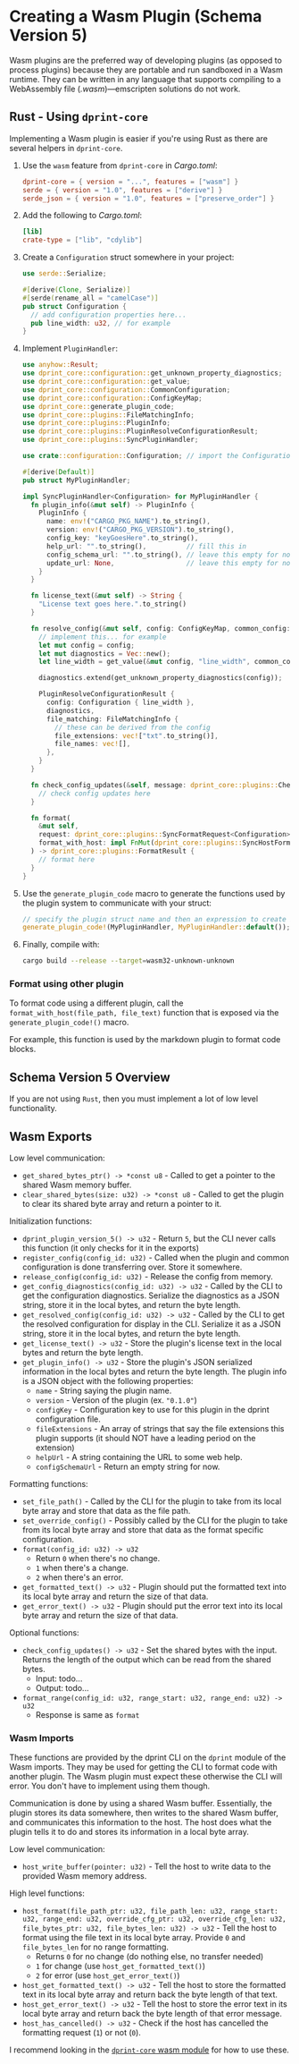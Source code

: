 # Creating a Wasm Plugin (Schema Version 5)

Wasm plugins are the preferred way of developing plugins (as opposed to process plugins) because they are portable and run sandboxed in a Wasm runtime. They can be written in any language that supports compiling to a WebAssembly file (_.wasm_)—emscripten solutions do not work.

## Rust - Using `dprint-core`

Implementing a Wasm plugin is easier if you're using Rust as there are several helpers in `dprint-core`.

1. Use the `wasm` feature from `dprint-core` in _Cargo.toml_:

   ```toml
   dprint-core = { version = "...", features = ["wasm"] }
   serde = { version = "1.0", features = ["derive"] }
   serde_json = { version = "1.0", features = ["preserve_order"] }
   ```

2. Add the following to _Cargo.toml_:

   ```toml
   [lib]
   crate-type = ["lib", "cdylib"]
   ```

3. Create a `Configuration` struct somewhere in your project:

   ```rust
   use serde::Serialize;

   #[derive(Clone, Serialize)]
   #[serde(rename_all = "camelCase")]
   pub struct Configuration {
     // add configuration properties here...
     pub line_width: u32, // for example
   }
   ```

4. Implement `PluginHandler`:

   ```rust
   use anyhow::Result;
   use dprint_core::configuration::get_unknown_property_diagnostics;
   use dprint_core::configuration::get_value;
   use dprint_core::configuration::CommonConfiguration;
   use dprint_core::configuration::ConfigKeyMap;
   use dprint_core::generate_plugin_code;
   use dprint_core::plugins::FileMatchingInfo;
   use dprint_core::plugins::PluginInfo;
   use dprint_core::plugins::PluginResolveConfigurationResult;
   use dprint_core::plugins::SyncPluginHandler;

   use crate::configuration::Configuration; // import the Configuration from above

   #[derive(Default)]
   pub struct MyPluginHandler;

   impl SyncPluginHandler<Configuration> for MyPluginHandler {
     fn plugin_info(&mut self) -> PluginInfo {
       PluginInfo {
         name: env!("CARGO_PKG_NAME").to_string(),
         version: env!("CARGO_PKG_VERSION").to_string(),
         config_key: "keyGoesHere".to_string(),
         help_url: "".to_string(),          // fill this in
         config_schema_url: "".to_string(), // leave this empty for now
         update_url: None,                  // leave this empty for now
       }
     }

     fn license_text(&mut self) -> String {
       "License text goes here.".to_string()
     }

     fn resolve_config(&mut self, config: ConfigKeyMap, common_config: &CommonConfiguration) -> PluginResolveConfigurationResult<Configuration> {
       // implement this... for example
       let mut config = config;
       let mut diagnostics = Vec::new();
       let line_width = get_value(&mut config, "line_width", common_config.line_width.unwrap_or(120), &mut diagnostics);

       diagnostics.extend(get_unknown_property_diagnostics(config));

       PluginResolveConfigurationResult {
         config: Configuration { line_width },
         diagnostics,
         file_matching: FileMatchingInfo {
           // these can be derived from the config
           file_extensions: vec!["txt".to_string()],
           file_names: vec![],
         },
       }
     }

     fn check_config_updates(&self, message: dprint_core::plugins::CheckConfigUpdatesMessage) -> Result<Vec<dprint_core::plugins::ConfigChange>> {
       // check config updates here
     }

     fn format(
       &mut self,
       request: dprint_core::plugins::SyncFormatRequest<Configuration>,
       format_with_host: impl FnMut(dprint_core::plugins::SyncHostFormatRequest) -> dprint_core::plugins::FormatResult,
     ) -> dprint_core::plugins::FormatResult {
       // format here
     }
   }
   ```

5. Use the `generate_plugin_code` macro to generate the functions used by the plugin system to communicate with your struct:

   ```rust
   // specify the plugin struct name and then an expression to create it
   generate_plugin_code!(MyPluginHandler, MyPluginHandler::default());
   ```

6. Finally, compile with:

   ```bash
   cargo build --release --target=wasm32-unknown-unknown
   ```

### Format using other plugin

To format code using a different plugin, call the `format_with_host(file_path, file_text)` function that is exposed via the `generate_plugin_code!()` macro.

For example, this function is used by the markdown plugin to format code blocks.

## Schema Version 5 Overview

If you are not using `Rust`, then you must implement a lot of low level functionality.

## Wasm Exports

Low level communication:

- `get_shared_bytes_ptr() -> *const u8` - Called to get a pointer to the shared Wasm memory buffer.
- `clear_shared_bytes(size: u32) -> *const u8` - Called to get the plugin to clear its shared byte array and return a pointer to it.

Initialization functions:

- `dprint_plugin_version_5() -> u32` - Return `5`, but the CLI never calls this function (it only checks for it in the exports)
- `register_config(config_id: u32)` - Called when the plugin and common configuration is done transferring over. Store it somewhere.
- `release_config(config_id: u32)` - Release the config from memory.
- `get_config_diagnostics(config_id: u32) -> u32` - Called by the CLI to get the configuration diagnostics. Serialize the diagnostics as a JSON string, store it in the local bytes, and return the byte length.
- `get_resolved_config(config_id: u32) -> u32` - Called by the CLI to get the resolved configuration for display in the CLI. Serialize it as a JSON string, store it in the local bytes, and return the byte length.
- `get_license_text() -> u32` - Store the plugin's license text in the local bytes and return the byte length.
- `get_plugin_info() -> u32` - Store the plugin's JSON serialized information in the local bytes and return the byte length. The plugin info is a JSON object with the following properties:
  - `name` - String saying the plugin name.
  - `version` - Version of the plugin (ex. `"0.1.0"`)
  - `configKey` - Configuration key to use for this plugin in the dprint configuration file.
  - `fileExtensions` - An array of strings that say the file extensions this plugin supports (it should NOT have a leading period on the extension)
  - `helpUrl` - A string containing the URL to some web help.
  - `configSchemaUrl` - Return an empty string for now.

Formatting functions:

- `set_file_path()` - Called by the CLI for the plugin to take from its local byte array and store that data as the file path.
- `set_override_config()` - Possibly called by the CLI for the plugin to take from its local byte array and store that data as the format specific configuration.
- `format(config_id: u32) -> u32`
  - Return `0` when there's no change.
  - `1` when there's a change.
  - `2` when there's an error.
- `get_formatted_text() -> u32` - Plugin should put the formatted text into its local byte array and return the size of that data.
- `get_error_text() -> u32` - Plugin should put the error text into its local byte array and return the size of that data.

Optional functions:

- `check_config_updates() -> u32` - Set the shared bytes with the input. Returns the length of the output which can be read from the shared bytes.
  - Input: todo...
  - Output: todo...
- `format_range(config_id: u32, range_start: u32, range_end: u32) -> u32`
  - Response is same as `format`

### Wasm Imports

These functions are provided by the dprint CLI on the `dprint` module of the Wasm imports. They may be used for getting the CLI to format code with another plugin. The Wasm plugin must expect these otherwise the CLI will error. You don't have to implement using them though.

Communication is done by using a shared Wasm buffer. Essentially, the plugin stores its data somewhere, then writes to the shared Wasm buffer, and communicates this information to the host. The host does what the plugin tells it to do and stores its information in a local byte array.

Low level communication:

- `host_write_buffer(pointer: u32)` - Tell the host to write data to the provided Wasm memory address.

High level functions:

- `host_format(file_path_ptr: u32, file_path_len: u32, range_start: u32, range_end: u32, override_cfg_ptr: u32, override_cfg_len: u32, file_bytes_ptr: u32, file_bytes_len: u32) -> u32` - Tell the host to format using the file text in its local byte array. Provide `0` and `file_bytes_len` for no range formatting.
  - Returns `0` for no change (do nothing else, no transfer needed)
  - `1` for change (use `host_get_formatted_text()`)
  - `2` for error (use `host_get_error_text()`)
- `host_get_formatted_text() -> u32` - Tell the host to store the formatted text in its local byte array and return back the byte length of that text.
- `host_get_error_text() -> u32` - Tell the host to store the error text in its local byte array and return back the byte length of that error message.
- `host_has_cancelled() -> u32` - Check if the host has cancelled the formatting request (`1`) or not (`0`).

I recommend looking in the [`dprint-core` wasm module](https://github.com/dprint/dprint/blob/main/crates/core/src/plugins/wasm/mod.rs) for how to use these.
